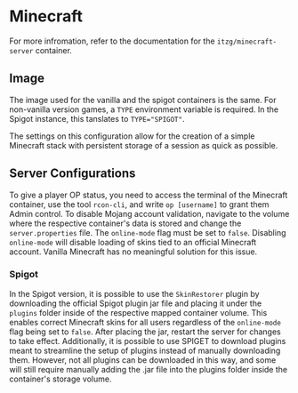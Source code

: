 # Minecraft

For more infromation, refer to the documentation for the `itzg/minecraft-server` container.

## Image

The image used for the vanilla and the spigot containers is the same. For non-vanilla version games, a `TYPE` environment variable is required. In the Spigot instance, this tanslates to `TYPE="SPIGOT"`.

The settings on this configuration allow for the creation of a simple Minecraft stack with persistent storage of a session as quick as possible.

## Server Configurations

To give a player OP status, you need to access the terminal of the Minecraft container, use the tool `rcon-cli`, and write `op [username]` to grant them Admin control.
To disable Mojang account validation, navigate to the volume where the respective container's data is stored and change the `server.properties` file. The `online-mode` flag must be set to `false`.
Disabling `online-mode` will disable loading of skins tied to an official Minecraft account. Vanilla Minecraft has no meaningful solution for this issue.

### Spigot
In the Spigot version, it is possible to use the `SkinRestorer` plugin by downloading the official Spigot plugin jar file and placing it under the `plugins` folder inside of the respective mapped container volume. This enables correct Minecraft skins for all users regardless of the `online-mode` flag being set to `false`. After placing the jar, restart the server for changes to take effect.
Additionally, it is possible to use SPIGET to download plugins meant to streamline the setup of plugins instead of manually downloading them. However, not all plugins can be downloaded in this way, and some will still require manually adding the .jar file into the plugins folder inside the container's storage volume.

